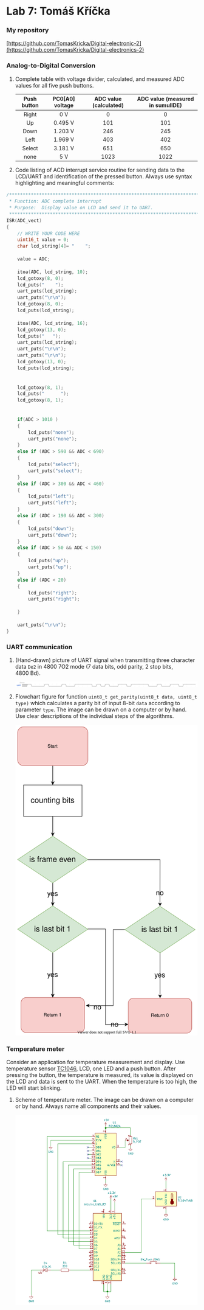 # Lab 7: Tomáš Kříčka

### My repository
[https://github.com/TomasKricka/Digital-electronic-2](https://github.com/TomasKricka/Digital-electronics-2)


### Analog-to-Digital Conversion

1. Complete table with voltage divider, calculated, and measured ADC values for all five push buttons.

   | **Push button** | **PC0[A0] voltage** | **ADC value (calculated)** | **ADC value (measured in sumulIDE)** |
   | :-: | :-: | :-: | :-: |
   | Right  | 0&nbsp;V     |  0     | 0    |
   | Up     | 0.495&nbsp;V |  101   | 101  |
   | Down   | 1.203&nbsp;V |  246   | 245  |
   | Left   | 1.969&nbsp;V |  403   | 402  |
   | Select | 3.181&nbsp;V |  651   | 650  |
   | none   | 5&nbsp;V     |  1023  | 1022 |

2. Code listing of ACD interrupt service routine for sending data to the LCD/UART and identification of the pressed button. Always use syntax highlighting and meaningful comments:

```c
/**********************************************************************
 * Function: ADC complete interrupt
 * Purpose:  Display value on LCD and send it to UART.
 **********************************************************************/
ISR(ADC_vect)
{
    // WRITE YOUR CODE HERE
    uint16_t value = 0;
    char lcd_string[4]= "    ";
    
    value = ADC;
    
    itoa(ADC, lcd_string, 10);
    lcd_gotoxy(8, 0);
    lcd_puts("    ");
    uart_puts(lcd_string);
    uart_puts("\r\n");
    lcd_gotoxy(8, 0);
    lcd_puts(lcd_string);
    
    itoa(ADC, lcd_string, 16);
    lcd_gotoxy(13, 0);
    lcd_puts("   ");
    uart_puts(lcd_string);
    uart_puts("\r\n");
    uart_puts("\r\n");
    lcd_gotoxy(13, 0);
    lcd_puts(lcd_string);
    
    
    lcd_gotoxy(8, 1);
    lcd_puts("      ");
    lcd_gotoxy(8, 1);
    
    
    if(ADC > 1010 )
    {
        lcd_puts("none");
        uart_puts("none");
    }
    else if (ADC > 590 && ADC < 690)
    {
        lcd_puts("select");
        uart_puts("select");
    }
    else if (ADC > 300 && ADC < 460)
    {
        lcd_puts("left");
        uart_puts("left");
    }
    else if (ADC > 190 && ADC < 300)
    {
        lcd_puts("down");
        uart_puts("down");
    }
    else if (ADC > 50 && ADC < 150)
    {
        lcd_puts("up");
        uart_puts("up");
    }
    else if (ADC < 20)
    {
        lcd_puts("right");
        uart_puts("right");
        
    }

    uart_puts("\r\n");
}
```

### UART communication

1. (Hand-drawn) picture of UART signal when transmitting three character data `De2` in 4800 7O2 mode (7 data bits, odd parity, 2 stop bits, 4800&nbsp;Bd).

   ![wave](images/wave.svg)



2. Flowchart figure for function `uint8_t get_parity(uint8_t data, uint8_t type)` which calculates a parity bit of input 8-bit `data` according to parameter `type`. The image can be drawn on a computer or by hand. Use clear descriptions of the individual steps of the algorithms.

   ![flow](images/flowchart.svg)

### Temperature meter

Consider an application for temperature measurement and display. Use temperature sensor [TC1046](http://ww1.microchip.com/downloads/en/DeviceDoc/21496C.pdf), LCD, one LED and a push button. After pressing the button, the temperature is measured, its value is displayed on the LCD and data is sent to the UART. When the temperature is too high, the LED will start blinking.

1. Scheme of temperature meter. The image can be drawn on a computer or by hand. Always name all components and their values.

   ![schema](images/schema.PNG)

